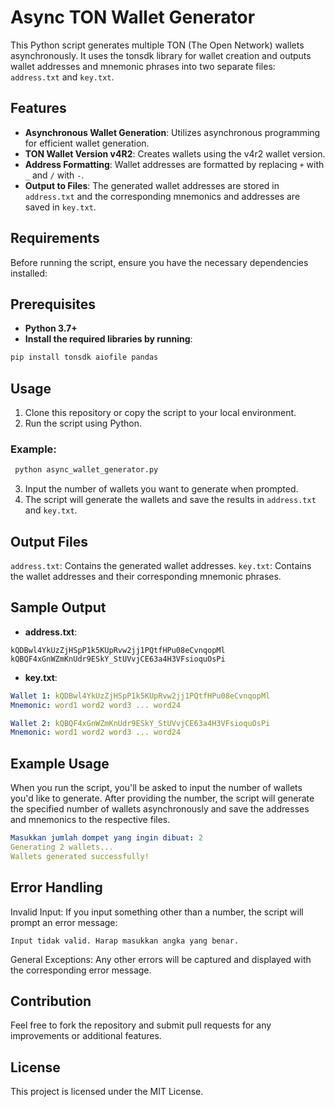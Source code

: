 # Async TON Wallet Generator
This Python script generates multiple TON (The Open Network) wallets asynchronously. It uses the tonsdk library for wallet creation and outputs wallet addresses and mnemonic phrases into two separate files: `address.txt` and `key.txt`.

## Features

- **Asynchronous Wallet Generation**: Utilizes asynchronous programming for efficient wallet generation.
- **TON Wallet Version v4R2**: Creates wallets using the v4r2 wallet version.
- **Address Formatting**: Wallet addresses are formatted by replacing `+` with `_` and `/` with `-`.
- **Output to Files**: The generated wallet addresses are stored in `address.txt` and the corresponding mnemonics and addresses are saved in `key.txt`.

## Requirements

Before running the script, ensure you have the necessary dependencies installed:

## Prerequisites
- **Python 3.7+**
- **Install the required libraries by running**:
 ```bash
 pip install tonsdk aiofile pandas
 ```
## Usage

1. Clone this repository or copy the script to your local environment.
2. Run the script using Python.
 ### Example:
 ``` bash
  python async_wallet_generator.py
 ```
3. Input the number of wallets you want to generate when prompted.
4. The script will generate the wallets and save the results in `address.txt` and `key.txt`.

## Output Files

`address.txt`: Contains the generated wallet addresses.
`key.txt`: Contains the wallet addresses and their corresponding mnemonic phrases.

## Sample Output
- **address.txt**:
 ```
 kQDBwl4YkUzZjHSpP1k5KUpRvw2jj1PQtfHPu08eCvnqopMl
 kQBQF4xGnWZmKnUdr9ESkY_StUVvjCE63a4H3VFsioquOsPi
 ```
- **key.txt**:

 ```yaml
 Wallet 1: kQDBwl4YkUzZjHSpP1k5KUpRvw2jj1PQtfHPu08eCvnqopMl
 Mnemonic: word1 word2 word3 ... word24

 Wallet 2: kQBQF4xGnWZmKnUdr9ESkY_StUVvjCE63a4H3VFsioquOsPi
 Mnemonic: word1 word2 word3 ... word24
 ```

## Example Usage

When you run the script, you'll be asked to input the number of wallets you'd like to generate. After providing the number, the script will generate the specified number of wallets asynchronously and save the addresses and mnemonics to the respective files.

 ```yaml
 Masukkan jumlah dompet yang ingin dibuat: 2
 Generating 2 wallets...
 Wallets generated successfully!
 ```
## Error Handling
Invalid Input: If you input something other than a number, the script will prompt an error message:

 ```
Input tidak valid. Harap masukkan angka yang benar.
 ```
General Exceptions: Any other errors will be captured and displayed with the corresponding error message.
 
## Contribution
Feel free to fork the repository and submit pull requests for any improvements or additional features.

## License
This project is licensed under the MIT License.

 
